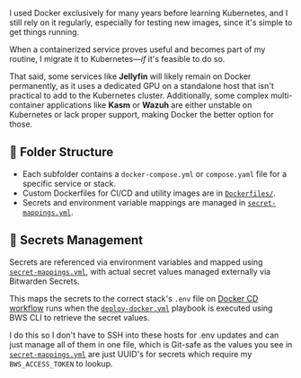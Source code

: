 I used Docker exclusively for many years before learning Kubernetes, and I still rely on it regularly, especially for testing new images, since it's simple to get things running.

When a containerized service proves useful and becomes part of my routine, I migrate it to Kubernetes—_if_ it's feasible to do so.

That said, some services like **Jellyfin** will likely remain on Docker permanently, as it uses a dedicated GPU on a standalone host that isn't practical to add to the Kubernetes cluster. Additionally, some complex multi-container applications like **Kasm** or **Wazuh** are either unstable on Kubernetes or lack proper support, making Docker the better option for those.

## 📁 Folder Structure

- Each subfolder contains a `docker-compose.yml` or `compose.yaml` file for a specific service or stack.
- Custom Dockerfiles for CI/CD and utility images are in [`Dockerfiles/`](Dockerfiles/README.md).
- Secrets and environment variable mappings are managed in [`secret-mappings.yml`](secret-mappings.yml).

## 🔐 Secrets Management

Secrets are referenced via environment variables and mapped using [`secret-mappings.yml`](secret-mappings.yml), with actual secret values managed externally via Bitwarden Secrets.

This maps the secrets to the correct stack's `.env` file on [Docker CD workflow](../.github/workflows/CD.yml) runs when the [`deploy-docker.yml`](../ansible/playbooks/deploy-docker.yml) playbook is executed using BWS CLI to retrieve the secret values.

I do this so I don't have to SSH into these hosts for .env updates and can just manage all of them in one file, which is Git-safe as the values you see in [`secret-mappings.yml`](secret-mappings.yml) are just UUID's for secrets which require my `BWS_ACCESS_TOKEN` to lookup.
